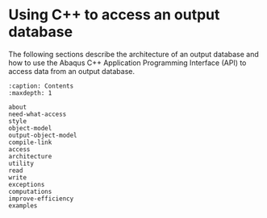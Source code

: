 # Using C++ to access an output database

The following sections describe the architecture of an output database and how to use the Abaqus C++ Application Programming Interface (API) to access data from an output database.

```{toctree}
:caption: Contents
:maxdepth: 1

about
need-what-access
style
object-model
output-object-model
compile-link
access
architecture
utility
read
write
exceptions
computations
improve-efficiency
examples
```
